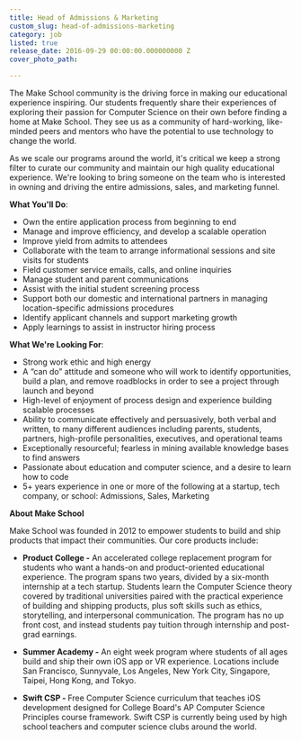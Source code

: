 ```yaml
---
title: Head of Admissions & Marketing
custom_slug: head-of-admissions-marketing
category: job
listed: true
release_date: 2016-09-29 00:00:00.000000000 Z
cover_photo_path: 

---
```

The Make School community is the driving force in making our educational experience inspiring. Our students frequently share their experiences of exploring their passion for Computer Science on their own before finding a home at Make School. They see us as a community of hard-working, like-minded peers and mentors who have the potential to use technology to change the world.


As we scale our programs around the world, it's critical we keep a strong filter to curate our community and maintain our high quality educational experience. We're looking to bring someone on the team who is interested in owning and driving the entire admissions, sales, and marketing funnel.


<b>What You'll Do</b>:

- Own the entire application process from beginning to end	
- Manage and improve efficiency, and develop a scalable operation  	
- Improve yield from admits to attendees
- Collaborate with the team to arrange informational sessions and site visits for students
- Field customer service emails, calls, and online inquiries 
- Manage student and parent communications
- Assist with the initial student screening process
- Support both our domestic and international partners in managing location-specific admissions procedures
- Identify applicant channels and support marketing growth
- Apply learnings to assist in instructor hiring process


<b>What We're Looking For</b>:

- Strong work ethic and high energy
- A “can do” attitude and someone who will work to identify opportunities, build a plan, and remove roadblocks in order to see a project through launch and beyond
- High-level of enjoyment of process design and experience building scalable processes
- Ability to communicate effectively and persuasively, both verbal and written, to many different audiences including parents, students, partners, high-profile personalities, executives, and operational teams
- Exceptionally resourceful; fearless in mining available knowledge bases to find answers
- Passionate about education and computer science, and a desire to learn how to code
- 5+ years experience in one or more of the following at a startup, tech company, or school: Admissions, Sales, Marketing



<b>About Make School</b>

Make School was founded in 2012 to empower students to build and ship products that impact their communities. Our core products include:


-  <b>Product College -</b> An accelerated college replacement program for students who want a hands-on and product-oriented educational experience. The program spans two years, divided by a six-month internship at a tech startup. Students learn the Computer Science theory covered by traditional universities paired with the practical experience of building and shipping products, plus soft skills such as ethics, storytelling, and interpersonal communication. The program has no up front cost, and instead students pay tuition through internship and post-grad earnings.


-  <b>Summer Academy -</b> An eight week program where students of all ages build and ship their own iOS app or VR experience. Locations include San Francisco, Sunnyvale, Los Angeles, New York City, Singapore, Taipei, Hong Kong, and Tokyo. 


-  <b>Swift CSP - </b> Free Computer Science curriculum that teaches iOS development designed for College Board's AP Computer Science Principles course framework. Swift CSP is currently being used by high school teachers and computer science clubs around the world.
